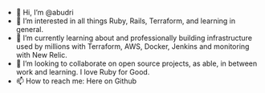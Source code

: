 - 👋 Hi, I’m @abudri
- 👀 I’m interested in all things Ruby, Rails, Terraform, and learning in general.
- 🌱 I’m currently learning about and professionally building infrastructure used by millions with Terraform, AWS, Docker, Jenkins and monitoring with New Relic.
- 💞️ I’m looking to collaborate on open source projects, as able, in between work and learning. I love Ruby for Good.
- 📫 How to reach me: Here on Github

<!---
abudri/abudri is a ✨ special ✨ repository because its `README.md` (this file) appears on your GitHub profile.
You can click the Preview link to take a look at your changes.
--->
